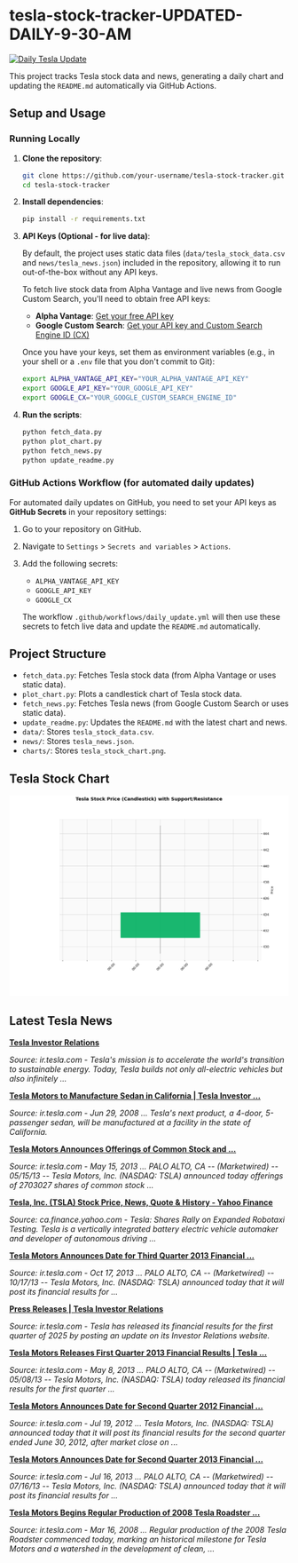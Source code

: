 # tesla-stock-tracker-UPDATED-DAILY-9-30-AM
[![Daily Tesla Update](https://github.com/tamseel101/tesla-stock-tracker/actions/workflows/daily_update.yml/badge.svg)](https://github.com/tamseel101/tesla-stock-tracker/actions/workflows/daily_update.yml)

This project tracks Tesla stock data and news, generating a daily chart and updating the `README.md` automatically via GitHub Actions.

## Setup and Usage

### Running Locally

1.  **Clone the repository**:
    ```bash
    git clone https://github.com/your-username/tesla-stock-tracker.git
    cd tesla-stock-tracker
    ```

2.  **Install dependencies**:
    ```bash
    pip install -r requirements.txt
    ```

3.  **API Keys (Optional - for live data)**:

    By default, the project uses static data files (`data/tesla_stock_data.csv` and `news/tesla_news.json`) included in the repository, allowing it to run out-of-the-box without any API keys.

    To fetch live stock data from Alpha Vantage and live news from Google Custom Search, you'll need to obtain free API keys:

    *   **Alpha Vantage**: [Get your free API key](https://www.alphavantage.co/support/#api-key)
    *   **Google Custom Search**: [Get your API key and Custom Search Engine ID (CX)](https://developers.google.com/custom-search/v1/overview)

    Once you have your keys, set them as environment variables (e.g., in your shell or a `.env` file that you don't commit to Git):

    ```bash
    export ALPHA_VANTAGE_API_KEY="YOUR_ALPHA_VANTAGE_API_KEY"
    export GOOGLE_API_KEY="YOUR_GOOGLE_API_KEY"
    export GOOGLE_CX="YOUR_GOOGLE_CUSTOM_SEARCH_ENGINE_ID"
    ```

4.  **Run the scripts**:
    ```bash
    python fetch_data.py
    python plot_chart.py
    python fetch_news.py
    python update_readme.py
    ```

### GitHub Actions Workflow (for automated daily updates)

For automated daily updates on GitHub, you need to set your API keys as **GitHub Secrets** in your repository settings:

1.  Go to your repository on GitHub.
2.  Navigate to `Settings` > `Secrets and variables` > `Actions`.
3.  Add the following secrets:
    *   `ALPHA_VANTAGE_API_KEY`
    *   `GOOGLE_API_KEY`
    *   `GOOGLE_CX`

    The workflow `.github/workflows/daily_update.yml` will then use these secrets to fetch live data and update the `README.md` automatically.

## Project Structure

*   `fetch_data.py`: Fetches Tesla stock data (from Alpha Vantage or uses static data).
*   `plot_chart.py`: Plots a candlestick chart of Tesla stock data.
*   `fetch_news.py`: Fetches Tesla news (from Google Custom Search or uses static data).
*   `update_readme.py`: Updates the `README.md` with the latest chart and news.
*   `data/`: Stores `tesla_stock_data.csv`.
*   `news/`: Stores `tesla_news.json`.
*   `charts/`: Stores `tesla_stock_chart.png`.


## Tesla Stock Chart

![Tesla Stock Chart](charts/tesla_stock_chart.png?20250924144034)

































## Latest Tesla News

**[Tesla Investor Relations](https://ir.tesla.com/)**

_Source: ir.tesla.com - Tesla's mission is to accelerate the world's transition to sustainable energy. Today, Tesla builds not only all-electric vehicles but also infinitely ..._

**[Tesla Motors to Manufacture Sedan in California | Tesla Investor ...](https://ir.tesla.com/press-release/tesla-motors-manufacture-sedan-california)**

_Source: ir.tesla.com - Jun 29, 2008 ... Tesla's next product, a 4-door, 5-passenger sedan, will be manufactured at a facility in the state of California._

**[Tesla Motors Announces Offerings of Common Stock and ...](https://ir.tesla.com/press-release/tesla-motors-announces-offerings-common-stock-and-convertible)**

_Source: ir.tesla.com - May 15, 2013 ... PALO ALTO, CA -- (Marketwired) -- 05/15/13 -- Tesla Motors, Inc. (NASDAQ: TSLA) announced today offerings of 2703027 shares of common stock ..._

**[Tesla, Inc. (TSLA) Stock Price, News, Quote & History - Yahoo Finance](https://ca.finance.yahoo.com/quote/TSLA/)**

_Source: ca.finance.yahoo.com - Tesla: Shares Rally on Expanded Robotaxi Testing. Tesla is a vertically integrated battery electric vehicle automaker and developer of autonomous driving ..._

**[Tesla Motors Announces Date for Third Quarter 2013 Financial ...](https://ir.tesla.com/press-release/tesla-motors-announces-date-third-quarter-2013-financial-results)**

_Source: ir.tesla.com - Oct 17, 2013 ... PALO ALTO, CA -- (Marketwired) -- 10/17/13 -- Tesla Motors, Inc. (NASDAQ: TSLA) announced today that it will post its financial results for ..._

**[Press Releases | Tesla Investor Relations](https://ir.tesla.com/press)**

_Source: ir.tesla.com - Tesla has released its financial results for the first quarter of 2025 by posting an update on its Investor Relations website._

**[Tesla Motors Releases First Quarter 2013 Financial Results | Tesla ...](https://ir.tesla.com/news-releases/news-release-details/tesla-motors-releases-first-quarter-2013-financial-results)**

_Source: ir.tesla.com - May 8, 2013 ... PALO ALTO, CA -- (Marketwired) -- 05/08/13 -- Tesla Motors, Inc. (NASDAQ: TSLA) today released its financial results for the first quarter ..._

**[Tesla Motors Announces Date for Second Quarter 2012 Financial ...](https://ir.tesla.com/press-release/tesla-motors-announces-date-second-quarter-2012-financial)**

_Source: ir.tesla.com - Jul 19, 2012 ... Tesla Motors, Inc. (NASDAQ: TSLA) announced today that it will post its financial results for the second quarter ended June 30, 2012, after market close on ..._

**[Tesla Motors Announces Date for Second Quarter 2013 Financial ...](https://ir.tesla.com/press-release/tesla-motors-announces-date-second-quarter-2013-financial)**

_Source: ir.tesla.com - Jul 16, 2013 ... PALO ALTO, CA -- (Marketwired) -- 07/16/13 -- Tesla Motors, Inc. (NASDAQ: TSLA) announced today that it will post its financial results for ..._

**[Tesla Motors Begins Regular Production of 2008 Tesla Roadster ...](https://ir.tesla.com/press-release/tesla-motors-begins-regular-production-2008-tesla-roadster)**

_Source: ir.tesla.com - Mar 16, 2008 ... Regular production of the 2008 Tesla Roadster commenced today, marking an historical milestone for Tesla Motors and a watershed in the development of clean, ..._

